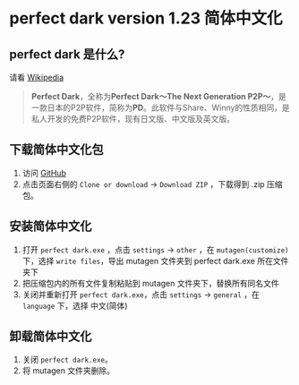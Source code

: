 ﻿# perfect dark version 1.23 简体中文化

## perfect dark 是什么?

请看 [Wikipedia](https://zh.wikipedia.org/zh-cn/Perfect_Dark)

> **Perfect Dark**，全称为**Perfect Dark～The Next Generation P2P～**，是一款日本的P2P软件，简称为**PD**。此软件与Share、Winny的性质相同，是私人开发的免费P2P软件，现有日文版、中文版及英文版。

## 下载简体中文化包

1. 访问 [GitHub](https://github.com/muirmok/mutagen)
2. 点击页面右侧的 `Clone or download` -> `Download ZIP` ，下载得到 .zip 压缩包。

## 安装简体中文化

1. 打开 `perfect dark.exe` ，点击 `settings` -> `other` ，在 `mutagen(customize)` 下，选择 `write files`，导出 mutagen 文件夹到 perfect dark.exe 所在文件夹下
2. 把压缩包内的所有文件复制粘贴到 mutagen 文件夹下，替换所有同名文件
3. 关闭并重新打开 `perfect dark.exe`，点击 `settings` -> `general` ，在 `language` 下，选择 中文(简体)

## 卸载简体中文化

1. 关闭 `perfect dark.exe`。
2. 将 mutagen 文件夹删除。
